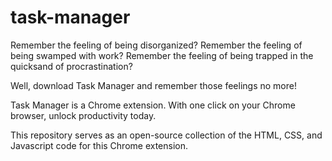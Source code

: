 # task-manager

Remember the feeling of being disorganized?
Remember the feeling of being swamped with work?
Remember the feeling of being trapped in the quicksand of procrastination?

Well, download Task Manager and remember those feelings no more!

Task Manager is a Chrome extension. With one click on your Chrome browser, unlock productivity today.

This repository serves as an open-source collection of the HTML, CSS, and Javascript code for this Chrome extension.
